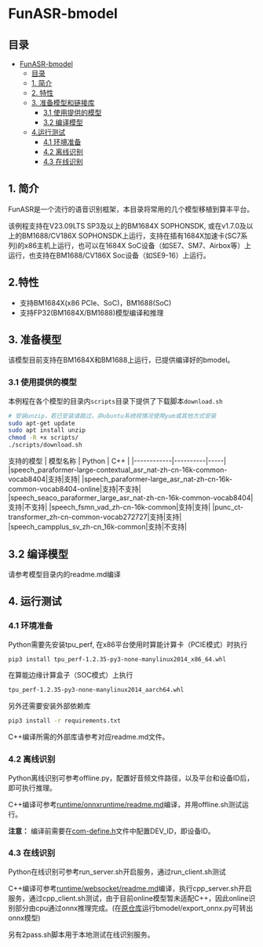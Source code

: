 # FunASR-bmodel

## 目录

- [FunASR-bmodel](#funasr)
  - [目录](#目录)
  - [1. 简介](#1-简介)
  - [2. 特性](#2-特性)
  - [3. 准备模型和链接库](#3-准备模型和链接库)
    - [3.1 使用提供的模型](#31-使用提供的模型)
    - [3.2 编译模型](#32-编译模型)
  - [4.运行测试](#4-运行测试)
    - [4.1 环境准备](#41-环境准备)
    - [4.2 离线识别](#42-离线识别)
    - [4.3 在线识别](#43-在线识别)

## 1. 简介

FunASR是一个流行的语音识别框架，本目录将常用的几个模型移植到算丰平台。

该例程支持在V23.09LTS SP3及以上的BM1684X SOPHONSDK, 或在v1.7.0及以上的BM1688/CV186X SOPHONSDK上运行，支持在插有1684X加速卡(SC7系列)的x86主机上运行，也可以在1684X SoC设备（如SE7、SM7、Airbox等）上运行，也支持在BM1688/CV186X Soc设备（如SE9-16）上运行。

## 2.特性

* 支持BM1684X(x86 PCIe、SoC)，BM1688(SoC)
* 支持FP32(BM1684X/BM1688)模型编译和推理

## 3. 准备模型

该模型目前支持在BM1684X和BM1688上运行，已提供编译好的bmodel。

### 3.1 使用提供的模型

​本例程在各个模型的目录内`scripts`目录下提供了下载脚本`download.sh`

```bash
# 安装unzip，若已安装请跳过，非ubuntu系统视情况使用yum或其他方式安装
sudo apt-get update
sudo apt install unzip
chmod -R +x scripts/
./scripts/download.sh
```

支持的模型
|  模型名称  |  Python  | C++ |
|------------|----------|-----|
|speech_paraformer-large-contextual_asr_nat-zh-cn-16k-common-vocab8404|支持|支持|
|speech_paraformer-large_asr_nat-zh-cn-16k-common-vocab8404-online|支持|不支持|
|speech_seaco_paraformer_large_asr_nat-zh-cn-16k-common-vocab8404|支持|不支持|
|speech_fsmn_vad_zh-cn-16k-common|支持|支持|
|punc_ct-transformer_zh-cn-common-vocab272727|支持|支持|
|speech_campplus_sv_zh-cn_16k-common|支持|不支持|

## 3.2 编译模型
请参考模型目录内的readme.md编译

## 4. 运行测试

### 4.1 环境准备
Python需要先安装tpu_perf, 在x86平台使用时算能计算卡（PCIE模式）时执行
```bash
pip3 install tpu_perf-1.2.35-py3-none-manylinux2014_x86_64.whl
```
在算能边缘计算盒子（SOC模式）上执行
```bash
tpu_perf-1.2.35-py3-none-manylinux2014_aarch64.whl
```
另外还需要安装外部依赖库
```bash
pip3 install -r requirements.txt
```
C++编译所需的外部库请参考对应readme.md文件。

### 4.2 离线识别
Python离线识别可参考offline.py，配置好音频文件路径，以及平台和设备ID后，即可执行推理。

C++编译可参考[runtime/onnxruntime/readme.md](../runtime/onnxruntime/readme.md)编译，并用offline.sh测试运行。

**注意：** 编译前需要在[com-define.h](../runtime/onnxruntime/include/com-define.h)文件中配置DEV_ID，即设备ID。

### 4.3 在线识别
Python在线识别可参考run_server.sh开启服务，通过run_client.sh测试

C++编译可参考[runtime/websocket/readme.md](../runtime/websocket/readme_zh.md)编译，执行cpp_server.sh开启服务，通过cpp_client.sh测试，由于目前online模型暂未适配C++，因此online识别部分由cpu通过onnx推理完成。(在[原仓库](https://github.com/modelscope/FunASR)运行bmodel/export_onnx.py可转出onnx模型)

另有2pass.sh脚本用于本地测试在线识别服务。